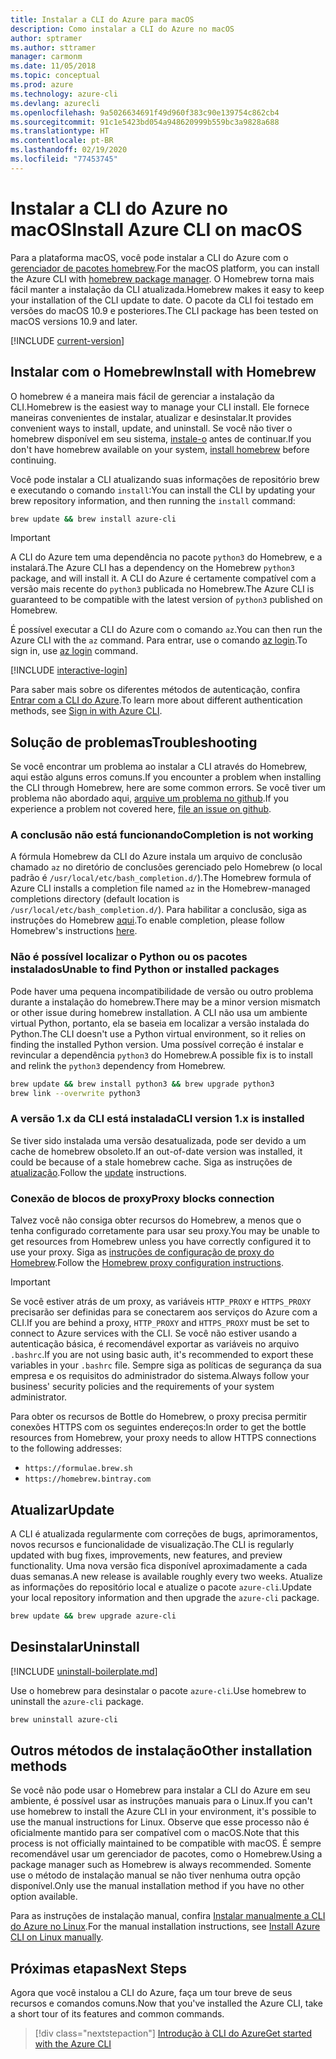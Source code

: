 ```yaml
---
title: Instalar a CLI do Azure para macOS
description: Como instalar a CLI do Azure no macOS
author: sptramer
ms.author: sttramer
manager: carmonm
ms.date: 11/05/2018
ms.topic: conceptual
ms.prod: azure
ms.technology: azure-cli
ms.devlang: azurecli
ms.openlocfilehash: 9a5026634691f49d960f383c90e139754c862cb4
ms.sourcegitcommit: 91c1e5423bd054a948620999b559bc3a9828a688
ms.translationtype: HT
ms.contentlocale: pt-BR
ms.lasthandoff: 02/19/2020
ms.locfileid: "77453745"
---
```

# <a name="install-azure-cli-on-macos"></a><span data-ttu-id="9b751-103">Instalar a CLI do Azure no macOS</span><span class="sxs-lookup"><span data-stu-id="9b751-103">Install Azure CLI on macOS</span></span>

<span data-ttu-id="9b751-104">Para a plataforma macOS, você pode instalar a CLI do Azure com o [gerenciador de pacotes homebrew](https://brew.sh).</span><span class="sxs-lookup"><span data-stu-id="9b751-104">For the macOS platform, you can install the Azure CLI with [homebrew package manager](https://brew.sh).</span></span> <span data-ttu-id="9b751-105">O Homebrew torna mais fácil manter a instalação da CLI atualizada.</span><span class="sxs-lookup"><span data-stu-id="9b751-105">Homebrew makes it easy to keep your installation of the CLI update to date.</span></span> <span data-ttu-id="9b751-106">O pacote da CLI foi testado em versões do macOS 10.9 e posteriores.</span><span class="sxs-lookup"><span data-stu-id="9b751-106">The CLI package has been tested on macOS versions 10.9 and later.</span></span>

[!INCLUDE [current-version](includes/current-version.md)]

## <a name="install-with-homebrew"></a><span data-ttu-id="9b751-107">Instalar com o Homebrew</span><span class="sxs-lookup"><span data-stu-id="9b751-107">Install with Homebrew</span></span>

<span data-ttu-id="9b751-108">O homebrew é a maneira mais fácil de gerenciar a instalação da CLI.</span><span class="sxs-lookup"><span data-stu-id="9b751-108">Homebrew is the easiest way to manage your CLI install.</span></span> <span data-ttu-id="9b751-109">Ele fornece maneiras convenientes de instalar, atualizar e desinstalar.</span><span class="sxs-lookup"><span data-stu-id="9b751-109">It provides convenient ways to install, update, and uninstall.</span></span>
<span data-ttu-id="9b751-110">Se você não tiver o homebrew disponível em seu sistema, [instale-o](https://docs.brew.sh/Installation.html) antes de continuar.</span><span class="sxs-lookup"><span data-stu-id="9b751-110">If you don't have homebrew available on your system, [install homebrew](https://docs.brew.sh/Installation.html) before continuing.</span></span>

<span data-ttu-id="9b751-111">Você pode instalar a CLI atualizando suas informações de repositório brew e executando o comando `install`:</span><span class="sxs-lookup"><span data-stu-id="9b751-111">You can install the CLI by updating your brew repository information, and then running the `install` command:</span></span>

```bash
brew update && brew install azure-cli
```

> [!IMPORTANT]
>
> <span data-ttu-id="9b751-112">A CLI do Azure tem uma dependência no pacote `python3` do Homebrew, e a instalará.</span><span class="sxs-lookup"><span data-stu-id="9b751-112">The Azure CLI has a dependency on the Homebrew `python3` package, and will install it.</span></span>
> <span data-ttu-id="9b751-113">A CLI do Azure é certamente compatível com a versão mais recente do `python3` publicada no Homebrew.</span><span class="sxs-lookup"><span data-stu-id="9b751-113">The Azure CLI is guaranteed to be compatible with the latest version of `python3` published on Homebrew.</span></span>

<span data-ttu-id="9b751-114">É possível executar a CLI do Azure com o comando `az`.</span><span class="sxs-lookup"><span data-stu-id="9b751-114">You can then run the Azure CLI with the `az` command.</span></span> <span data-ttu-id="9b751-115">Para entrar, use o comando [az login](/cli/azure/reference-index#az-login).</span><span class="sxs-lookup"><span data-stu-id="9b751-115">To sign in, use [az login](/cli/azure/reference-index#az-login) command.</span></span>

[!INCLUDE [interactive-login](includes/interactive-login.md)]

<span data-ttu-id="9b751-116">Para saber mais sobre os diferentes métodos de autenticação, confira [Entrar com a CLI do Azure](authenticate-azure-cli.md).</span><span class="sxs-lookup"><span data-stu-id="9b751-116">To learn more about different authentication methods, see [Sign in with Azure CLI](authenticate-azure-cli.md).</span></span>

## <a name="troubleshooting"></a><span data-ttu-id="9b751-117">Solução de problemas</span><span class="sxs-lookup"><span data-stu-id="9b751-117">Troubleshooting</span></span>

<span data-ttu-id="9b751-118">Se você encontrar um problema ao instalar a CLI através do Homebrew, aqui estão alguns erros comuns.</span><span class="sxs-lookup"><span data-stu-id="9b751-118">If you encounter a problem when installing the CLI through Homebrew, here are some common errors.</span></span> <span data-ttu-id="9b751-119">Se você tiver um problema não abordado aqui, [arquive um problema no github](https://github.com/Azure/azure-cli/issues).</span><span class="sxs-lookup"><span data-stu-id="9b751-119">If you experience a problem not covered here, [file an issue on github](https://github.com/Azure/azure-cli/issues).</span></span>

### <a name="completion-is-not-working"></a><span data-ttu-id="9b751-120">A conclusão não está funcionando</span><span class="sxs-lookup"><span data-stu-id="9b751-120">Completion is not working</span></span>

<span data-ttu-id="9b751-121">A fórmula Homebrew da CLI do Azure instala um arquivo de conclusão chamado `az` no diretório de conclusões gerenciado pelo Homebrew (o local padrão é `/usr/local/etc/bash_completion.d/`).</span><span class="sxs-lookup"><span data-stu-id="9b751-121">The Homebrew formula of Azure CLI installs a completion file named `az` in the Homebrew-managed completions directory (default location is `/usr/local/etc/bash_completion.d/`).</span></span> <span data-ttu-id="9b751-122">Para habilitar a conclusão, siga as instruções do Homebrew [aqui](https://docs.brew.sh/Shell-Completion).</span><span class="sxs-lookup"><span data-stu-id="9b751-122">To enable completion, please follow Homebrew's instructions [here](https://docs.brew.sh/Shell-Completion).</span></span>

### <a name="unable-to-find-python-or-installed-packages"></a><span data-ttu-id="9b751-123">Não é possível localizar o Python ou os pacotes instalados</span><span class="sxs-lookup"><span data-stu-id="9b751-123">Unable to find Python or installed packages</span></span>

<span data-ttu-id="9b751-124">Pode haver uma pequena incompatibilidade de versão ou outro problema durante a instalação do homebrew.</span><span class="sxs-lookup"><span data-stu-id="9b751-124">There may be a minor version mismatch or other issue during homebrew installation.</span></span> <span data-ttu-id="9b751-125">A CLI não usa um ambiente virtual Python, portanto, ela se baseia em localizar a versão instalada do Python.</span><span class="sxs-lookup"><span data-stu-id="9b751-125">The CLI doesn't use a Python virtual environment, so it relies on finding the installed Python version.</span></span> <span data-ttu-id="9b751-126">Uma possível correção é instalar e revincular a dependência `python3` do Homebrew.</span><span class="sxs-lookup"><span data-stu-id="9b751-126">A possible fix is to install and relink the `python3` dependency from Homebrew.</span></span>

```bash
brew update && brew install python3 && brew upgrade python3
brew link --overwrite python3
```

### <a name="cli-version-1x-is-installed"></a><span data-ttu-id="9b751-127">A versão 1.x da CLI está instalada</span><span class="sxs-lookup"><span data-stu-id="9b751-127">CLI version 1.x is installed</span></span>

<span data-ttu-id="9b751-128">Se tiver sido instalada uma versão desatualizada, pode ser devido a um cache de homebrew obsoleto.</span><span class="sxs-lookup"><span data-stu-id="9b751-128">If an out-of-date version was installed, it could be because of a stale homebrew cache.</span></span> <span data-ttu-id="9b751-129">Siga as instruções de [atualização](#update).</span><span class="sxs-lookup"><span data-stu-id="9b751-129">Follow the [update](#update) instructions.</span></span>

### <a name="proxy-blocks-connection"></a><span data-ttu-id="9b751-130">Conexão de blocos de proxy</span><span class="sxs-lookup"><span data-stu-id="9b751-130">Proxy blocks connection</span></span>

<span data-ttu-id="9b751-131">Talvez você não consiga obter recursos do Homebrew, a menos que o tenha configurado corretamente para usar seu proxy.</span><span class="sxs-lookup"><span data-stu-id="9b751-131">You may be unable to get resources from Homebrew unless you have correctly configured it to use your proxy.</span></span> <span data-ttu-id="9b751-132">Siga as [instruções de configuração de proxy do Homebrew](https://docs.brew.sh/Manpage#using-homebrew-behind-a-proxy).</span><span class="sxs-lookup"><span data-stu-id="9b751-132">Follow the [Homebrew proxy configuration instructions](https://docs.brew.sh/Manpage#using-homebrew-behind-a-proxy).</span></span>

> [!IMPORTANT]
> <span data-ttu-id="9b751-133">Se você estiver atrás de um proxy, as variáveis `HTTP_PROXY` e `HTTPS_PROXY` precisarão ser definidas para se conectarem aos serviços do Azure com a CLI.</span><span class="sxs-lookup"><span data-stu-id="9b751-133">If you are behind a proxy, `HTTP_PROXY` and `HTTPS_PROXY` must be set to connect to Azure services with the CLI.</span></span>
> <span data-ttu-id="9b751-134">Se você não estiver usando a autenticação básica, é recomendável exportar as variáveis no arquivo `.bashrc`.</span><span class="sxs-lookup"><span data-stu-id="9b751-134">If you are not using basic auth, it's recommended to export these variables in your `.bashrc` file.</span></span>
> <span data-ttu-id="9b751-135">Sempre siga as políticas de segurança da sua empresa e os requisitos do administrador do sistema.</span><span class="sxs-lookup"><span data-stu-id="9b751-135">Always follow your business' security policies and the requirements of your system administrator.</span></span>

<span data-ttu-id="9b751-136">Para obter os recursos de Bottle do Homebrew, o proxy precisa permitir conexões HTTPS com os seguintes endereços:</span><span class="sxs-lookup"><span data-stu-id="9b751-136">In order to get the bottle resources from Homebrew, your proxy needs to allow HTTPS connections to the following addresses:</span></span>

* `https://formulae.brew.sh`
* `https://homebrew.bintray.com`

## <a name="update"></a><span data-ttu-id="9b751-137">Atualizar</span><span class="sxs-lookup"><span data-stu-id="9b751-137">Update</span></span>

<span data-ttu-id="9b751-138">A CLI é atualizada regularmente com correções de bugs, aprimoramentos, novos recursos e funcionalidade de visualização.</span><span class="sxs-lookup"><span data-stu-id="9b751-138">The CLI is regularly updated with bug fixes, improvements, new features, and preview functionality.</span></span> <span data-ttu-id="9b751-139">Uma nova versão fica disponível aproximadamente a cada duas semanas.</span><span class="sxs-lookup"><span data-stu-id="9b751-139">A new release is available roughly every two weeks.</span></span> <span data-ttu-id="9b751-140">Atualize as informações do repositório local e atualize o pacote `azure-cli`.</span><span class="sxs-lookup"><span data-stu-id="9b751-140">Update your local repository information and then upgrade the `azure-cli` package.</span></span>

```bash
brew update && brew upgrade azure-cli
```

## <a name="uninstall"></a><span data-ttu-id="9b751-141">Desinstalar</span><span class="sxs-lookup"><span data-stu-id="9b751-141">Uninstall</span></span>

[!INCLUDE [uninstall-boilerplate.md](includes/uninstall-boilerplate.md)]

<span data-ttu-id="9b751-142">Use o homebrew para desinstalar o pacote `azure-cli`.</span><span class="sxs-lookup"><span data-stu-id="9b751-142">Use homebrew to uninstall the `azure-cli` package.</span></span>

```bash
brew uninstall azure-cli
```

## <a name="other-installation-methods"></a><span data-ttu-id="9b751-143">Outros métodos de instalação</span><span class="sxs-lookup"><span data-stu-id="9b751-143">Other installation methods</span></span>

<span data-ttu-id="9b751-144">Se você não pode usar o Homebrew para instalar a CLI do Azure em seu ambiente, é possível usar as instruções manuais para o Linux.</span><span class="sxs-lookup"><span data-stu-id="9b751-144">If you can't use homebrew to install the Azure CLI in your environment, it's possible to use the manual instructions for Linux.</span></span> <span data-ttu-id="9b751-145">Observe que esse processo não é oficialmente mantido para ser compatível com o macOS.</span><span class="sxs-lookup"><span data-stu-id="9b751-145">Note that this process is not officially maintained to be compatible with macOS.</span></span> <span data-ttu-id="9b751-146">É sempre recomendável usar um gerenciador de pacotes, como o Homebrew.</span><span class="sxs-lookup"><span data-stu-id="9b751-146">Using a package manager such as Homebrew is always recommended.</span></span> <span data-ttu-id="9b751-147">Somente use o método de instalação manual se não tiver nenhuma outra opção disponível.</span><span class="sxs-lookup"><span data-stu-id="9b751-147">Only use the manual installation method if you have no other option available.</span></span>

<span data-ttu-id="9b751-148">Para as instruções de instalação manual, confira [Instalar manualmente a CLI do Azure no Linux](install-azure-cli-linux.md).</span><span class="sxs-lookup"><span data-stu-id="9b751-148">For the manual installation instructions, see [Install Azure CLI on Linux manually](install-azure-cli-linux.md).</span></span>

## <a name="next-steps"></a><span data-ttu-id="9b751-149">Próximas etapas</span><span class="sxs-lookup"><span data-stu-id="9b751-149">Next Steps</span></span>

<span data-ttu-id="9b751-150">Agora que você instalou a CLI do Azure, faça um tour breve de seus recursos e comandos comuns.</span><span class="sxs-lookup"><span data-stu-id="9b751-150">Now that you've installed the Azure CLI, take a short tour of its features and common commands.</span></span>

> [!div class="nextstepaction"]
> [<span data-ttu-id="9b751-151">Introdução à CLI do Azure</span><span class="sxs-lookup"><span data-stu-id="9b751-151">Get started with the Azure CLI</span></span>](get-started-with-azure-cli.md)
